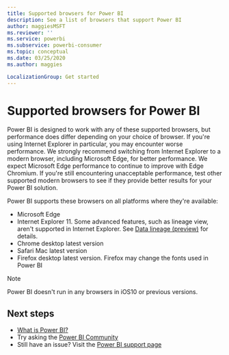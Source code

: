 ```yaml
---
title: Supported browsers for Power BI
description: See a list of browsers that support Power BI
author: maggiesMSFT
ms.reviewer: ''
ms.service: powerbi
ms.subservice: powerbi-consumer
ms.topic: conceptual
ms.date: 03/25/2020
ms.author: maggies

LocalizationGroup: Get started
---
```

# Supported browsers for Power BI

Power BI is designed to work with any of these supported browsers, but performance does differ depending on your choice of browser. If you're using Internet Explorer in particular, you may encounter worse performance. We strongly recommend switching from Internet Explorer to a modern browser, including Microsoft Edge, for better performance. We expect Microsoft Edge performance to continue to improve with Edge Chromium. If you're still encountering unacceptable performance, test other supported modern browsers to see if they provide better results for your Power BI solution.

Power BI supports these browsers on all platforms where they're available:

- Microsoft Edge
- Internet Explorer 11. Some advanced features, such as lineage view, aren't supported in Internet Explorer. See [Data lineage (preview)](collaborate-share/service-data-lineage.md) for details.
- Chrome desktop latest version
- Safari Mac latest version
- Firefox desktop latest version. Firefox may change the fonts used in Power BI 

> [!NOTE]
> Power BI doesn't run in any browsers in iOS10 or previous versions.

## Next steps
* [What is Power BI?](power-bi-overview.md)
* Try asking the [Power BI Community](https://community.powerbi.com/)
* Still have an issue? Visit the [Power BI support page](https://powerbi.microsoft.com/support/)
